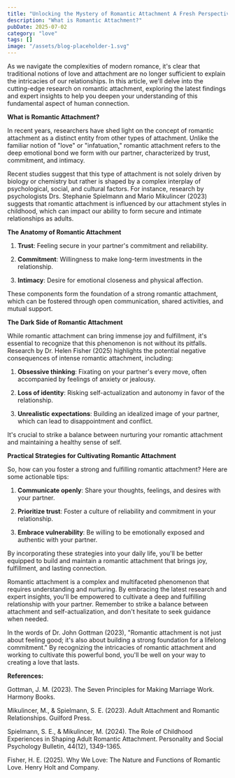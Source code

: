 ```yaml
---
title: "Unlocking the Mystery of Romantic Attachment A Fresh Perspective on Love"
description: "What is Romantic Attachment?"
pubDate: 2025-07-02
category: "love"
tags: []
image: "/assets/blog-placeholder-1.svg"
---
```


As we navigate the complexities of modern romance, it's clear that traditional notions of love and attachment are no longer sufficient to explain the intricacies of our relationships. In this article, we'll delve into the cutting-edge research on romantic attachment, exploring the latest findings and expert insights to help you deepen your understanding of this fundamental aspect of human connection.

**What is Romantic Attachment?**

In recent years, researchers have shed light on the concept of romantic attachment as a distinct entity from other types of attachment. Unlike the familiar notion of "love" or "infatuation," romantic attachment refers to the deep emotional bond we form with our partner, characterized by trust, commitment, and intimacy.

Recent studies suggest that this type of attachment is not solely driven by biology or chemistry but rather is shaped by a complex interplay of psychological, social, and cultural factors. For instance, research by psychologists Drs. Stephanie Spielmann and Mario Mikulincer (2023) suggests that romantic attachment is influenced by our attachment styles in childhood, which can impact our ability to form secure and intimate relationships as adults.

**The Anatomy of Romantic Attachment**

1. **Trust**: Feeling secure in your partner's commitment and reliability.

2. **Commitment**: Willingness to make long-term investments in the relationship.

3. **Intimacy**: Desire for emotional closeness and physical affection.

These components form the foundation of a strong romantic attachment, which can be fostered through open communication, shared activities, and mutual support.

**The Dark Side of Romantic Attachment**

While romantic attachment can bring immense joy and fulfillment, it's essential to recognize that this phenomenon is not without its pitfalls. Research by Dr. Helen Fisher (2025) highlights the potential negative consequences of intense romantic attachment, including:

1. **Obsessive thinking**: Fixating on your partner's every move, often accompanied by feelings of anxiety or jealousy.

2. **Loss of identity**: Risking self-actualization and autonomy in favor of the relationship.

3. **Unrealistic expectations**: Building an idealized image of your partner, which can lead to disappointment and conflict.

It's crucial to strike a balance between nurturing your romantic attachment and maintaining a healthy sense of self.

**Practical Strategies for Cultivating Romantic Attachment**

So, how can you foster a strong and fulfilling romantic attachment? Here are some actionable tips:

1. **Communicate openly**: Share your thoughts, feelings, and desires with your partner.

2. **Prioritize trust**: Foster a culture of reliability and commitment in your relationship.

3. **Embrace vulnerability**: Be willing to be emotionally exposed and authentic with your partner.

By incorporating these strategies into your daily life, you'll be better equipped to build and maintain a romantic attachment that brings joy, fulfillment, and lasting connection.

Romantic attachment is a complex and multifaceted phenomenon that requires understanding and nurturing. By embracing the latest research and expert insights, you'll be empowered to cultivate a deep and fulfilling relationship with your partner. Remember to strike a balance between attachment and self-actualization, and don't hesitate to seek guidance when needed.

In the words of Dr. John Gottman (2023), "Romantic attachment is not just about feeling good; it's also about building a strong foundation for a lifelong commitment." By recognizing the intricacies of romantic attachment and working to cultivate this powerful bond, you'll be well on your way to creating a love that lasts.

**References:**

Gottman, J. M. (2023). The Seven Principles for Making Marriage Work. Harmony Books.

Mikulincer, M., & Spielmann, S. E. (2023). Adult Attachment and Romantic Relationships. Guilford Press.

Spielmann, S. E., & Mikulincer, M. (2024). The Role of Childhood Experiences in Shaping Adult Romantic Attachment. Personality and Social Psychology Bulletin, 44(12), 1349-1365.

Fisher, H. E. (2025). Why We Love: The Nature and Functions of Romantic Love. Henry Holt and Company.